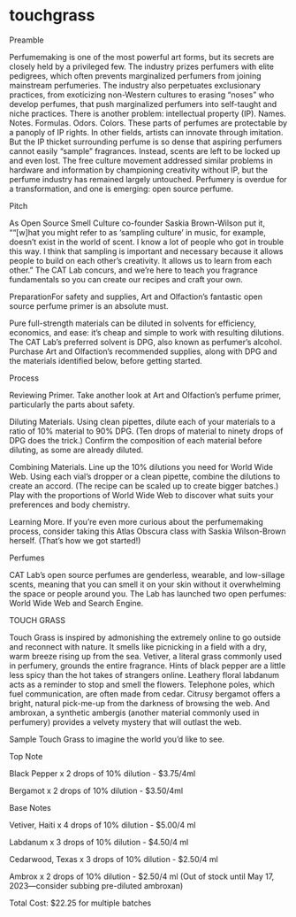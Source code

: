 # touchgrass

Preamble

Perfumemaking is one of the most powerful art forms, but its secrets are closely held by a privileged few. The industry prizes perfumers with elite pedigrees, which often prevents marginalized perfumers from joining mainstream perfumeries. The industry also perpetuates exclusionary practices, from exoticizing non-Western cultures to erasing “noses” who develop perfumes, that push marginalized perfumers into self-taught and niche practices. There is another problem: intellectual property (IP). Names. Notes. Formulas. Odors. Colors. These parts of perfumes are protectable by a panoply of IP rights. In other fields, artists can innovate through imitation. But the IP thicket surrounding perfume is so dense that aspiring perfumers cannot easily “sample” fragrances. Instead, scents are left to be locked up and even lost. The free culture movement addressed similar problems in hardware and information by championing creativity without IP, but the perfume industry has remained largely untouched. Perfumery is overdue for a transformation, and one is emerging: open source perfume.

Pitch

As Open Source Smell Culture co-founder Saskia Brown-Wilson put it, ““[w]hat you might refer to as ‘sampling culture’ in music, for example, doesn’t exist in the world of scent. I know a lot of people who got in trouble this way. I think that sampling is important and necessary because it allows people to build on each other’s creativity. It allows us to learn from each other.” The CAT Lab concurs, and we’re here to teach you fragrance fundamentals so you can create our recipes and craft your own.

PreparationFor safety and supplies, Art and Olfaction’s fantastic open source perfume primer is an absolute must. 

Pure full-strength materials can be diluted in solvents for efficiency, economics, and ease: it’s cheap and simple to work with resulting dilutions. The CAT Lab’s preferred solvent is DPG, also known as perfumer’s alcohol. Purchase Art and Olfaction’s recommended supplies, along with DPG and the materials identified below, before getting started.

Process

Reviewing Primer. Take another look at Art and Olfaction’s perfume primer, particularly the parts about safety.

Diluting Materials.  Using clean pipettes, dilute each of your materials to a ratio of 10% material to 90% DPG. (Ten drops of material to ninety drops of DPG does the trick.) Confirm the composition of each material before diluting, as some are already diluted.

Combining Materials. Line up the 10% dilutions you need for World Wide Web. Using each vial’s dropper or a clean pipette,  combine the dilutions to create an accord. (The recipe can be scaled up to create bigger batches.) Play with the proportions of World Wide Web to discover what suits your preferences and body chemistry. 

Learning More. If you’re even more curious about the perfumemaking process, consider taking this Atlas Obscura class with Saskia Wilson-Brown herself. (That’s how we got started!)

Perfumes

CAT Lab’s open source perfumes are genderless, wearable, and low-sillage scents, meaning that you can smell it on your skin without it overwhelming the space or people around you. The Lab has launched two open perfumes: World Wide Web and Search Engine.

TOUCH GRASS

Touch Grass is inspired by admonishing  the extremely online to go outside and reconnect with nature. It smells like picnicking in a field with a dry, warm breeze rising up from the sea. Vetiver, a literal grass commonly used in perfumery, grounds the entire fragrance. Hints of black pepper are a little less spicy than the hot takes of strangers online. Leathery floral labdanum acts as a reminder to stop and smell the flowers. Telephone poles, which fuel communication, are often made from cedar. Citrusy bergamot offers a bright, natural pick-me-up from the darkness of browsing the web. And ambroxan, a synthetic ambergis (another material commonly used in perfumery) provides a velvety mystery that will outlast the web. 

Sample Touch Grass to imagine the world you’d like to see.

Top Note

Black Pepper x 2 drops of 10% dilution - $3.75/4ml

Bergamot x 2 drops of 10% dilution - $3.50/4ml

Base Notes

Vetiver, Haiti x 4 drops of 10% dilution - $5.00/4 ml  

Labdanum x 3 drops of 10% dilution - $4.50/4 ml

Cedarwood, Texas x 3 drops of 10% dilution - $2.50/4 ml 

Ambrox x 2 drops of 10% dilution - $2.50/4 ml 
(Out of stock until May 17, 2023—consider subbing pre-diluted ambroxan)

Total Cost: $22.25 for multiple batches

